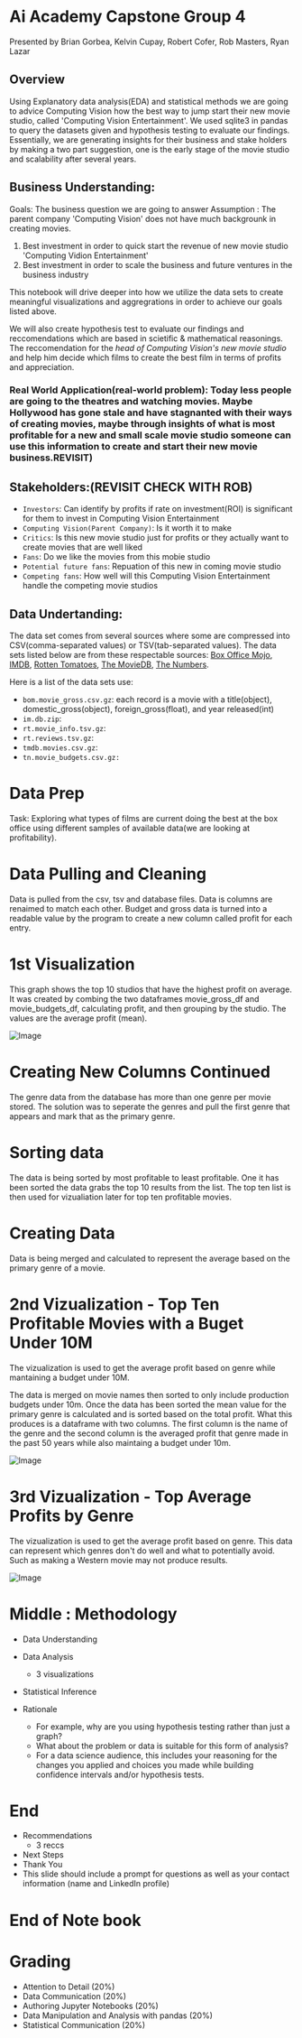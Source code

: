 # Ai Academy Capstone Group 4
Presented by Brian Gorbea, Kelvin Cupay, Robert Cofer, Rob Masters, Ryan Lazar

## Overview
Using Explanatory data analysis(EDA) and statistical methods we are going to advice Computing Vision how the best way to jump start their new movie studio, called 'Computing Vision Entertainment'. We used sqlite3 in pandas to query the datasets given and hypothesis testing to evaluate our findings. Essentially, we are generating insights for their business and stake holders by making a two part suggestion, one is the early stage of the movie studio and scalability after several years.

## Business Understanding: 

Goals: The business question we are going to answer
Assumption : The parent company 'Computing Vision' does not have much backgrounk in creating movies.
1. Best investment in order to quick start the revenue of new movie studio 'Computing Vidion Entertainment'
2. Best investment in order to scale the business and future ventures in the business industry

This notebook will drive deeper into how we utilize the data sets to create meaningful visualizations and aggregrations in order to achieve our goals listed above.

We will also create hypothesis test to evaluate our findings and reccomendations which are based in scietific & mathematical reasonings. The reccomendation for the *head of Computing Vision's new movie studio* and help him decide which films to create the best film in terms of profits and appreciation.

### Real World Application(real-world problem): Today less people are going to the theatres and watching movies. Maybe Hollywood has gone stale and have stagnanted with their ways of creating movies, maybe through insights of what is most profitable for a new and small scale movie studio someone can use this information to create and start their new movie business.REVISIT)

## Stakeholders:(REVISIT CHECK WITH ROB)
- `Investors`: Can identify by profits if rate on investment(ROI) is significant for them to invest in Computing Vision Entertainment
- `Computing Vision(Parent Company)`: Is it worth it to make 
- `Critics`: Is this new movie studio just for profits or they actually want to create movies that are well liked
- `Fans`: Do we like the movies from this mobie studio
- `Potential future fans`: Repuation of this new in coming movie studio
- `Competing fans`: How well will this Computing Vision Entertainment handle the competing movie studios

## Data Undertanding: 
The data set comes from several sources where some are compressed into CSV(comma-separated values) or TSV(tab-separated values). The data sets listed below are from these respectable sources: [Box Office Mojo](https://www.boxofficemojo.com/), [IMDB](https://www.imdb.com/), [Rotten Tomatoes](https://www.rottentomatoes.com/), [The MovieDB](https://www.themoviedb.org/), [The Numbers](https://www.the-numbers.com/).

Here is a list of the data sets use:
- `bom.movie_gross.csv.gz`: each record is a movie with a title(object), domestic_gross(object), foreign_gross(float), and year released(int)
- `im.db.zip`: 
- `rt.movie_info.tsv.gz`:
- `rt.reviews.tsv.gz`:
- `tmdb.movies.csv.gz`:
- `tn.movie_budgets.csv.gz:`

# Data Prep
Task: Exploring what types of films are current doing the best at the box office using different samples of available data(we are looking at profitability).

# Data Pulling and Cleaning
Data is pulled from the csv, tsv and database files. Data is columns are renaimed to match each other. Budget and gross data is turned into a readable value by the program to create a new column called profit for each entry.


# 1st Visualization
This graph shows the top 10 studios that have the highest profit on average. It was created by combing the two dataframes movie_gross_df and movie_budgets_df, calculating profit, and then grouping by the studio. The values are the average profit (mean).

![Image](../../images/Image_One.png)

# Creating New Columns Continued
The genre data from the database has more than one genre per movie stored. The solution was to seperate the genres and pull the first genre that appears and mark that as the primary genre.


# Sorting data
The data is being sorted by most profitable to least profitable. One it has been sorted the data grabs the top 10 results from the list. The top ten list is then used for vizualiation later for top ten profitable movies.

# Creating Data
Data is being merged and calculated to represent the average based on the primary genre of a movie.


# 2nd Vizualization - Top Ten Profitable Movies with a Buget Under 10M
The vizualization is used to get the average profit based on genre while mantaining a budget under 10M.

The data is merged on movie names then sorted to only include production budgets under 10m. Once the data has been sorted the mean value for the primary genre is calculated and is sorted based on the total profit. What this produces is a dataframe with two columns. The first column is the name of the genre and the second column is the averaged profit that genre made in the past 50 years while also maintaing a budget under 10m.

![Image](../../images/Image_Two.png)



# 3rd Vizualization - Top Average Profits by Genre
The vizualization is used to get the average profit based on genre. This data can represent which genres don't do well and what to potentially avoid. Such as making a Western movie may not produce results.

![Image](../../images/Image_Three.png)


 
 # Middle : Methodology
* Data Understanding
    
* Data Analysis
    * 3 visualizations
* Statistical Inference

* Rationale
    * For example, why are you using hypothesis testing rather than just a graph?
    * What about the problem or data is suitable for this form of analysis?
    * For a data science audience, this includes your reasoning for the changes you applied and choices you made while building confidence intervals and/or hypothesis tests.
 
 
 # End
* Recommendations
    * 3 reccs
* Next Steps
* Thank You
* This slide should include a prompt for questions as well as your contact information (name and LinkedIn profile)


# End of Note book

# Grading
* Attention to Detail (20%)
* Data Communication (20%)
* Authoring Jupyter Notebooks (20%)
* Data Manipulation and Analysis with pandas (20%)
* Statistical Communication (20%)
